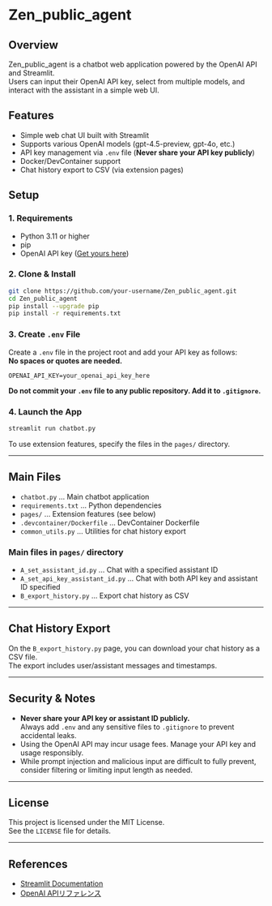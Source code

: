 # Zen_public_agent

## Overview
Zen_public_agent is a chatbot web application powered by the OpenAI API and Streamlit.  
Users can input their OpenAI API key, select from multiple models, and interact with the assistant in a simple web UI.

## Features
- Simple web chat UI built with Streamlit
- Supports various OpenAI models (gpt-4.5-preview, gpt-4o, etc.)
- API key management via `.env` file (**Never share your API key publicly**)
- Docker/DevContainer support
- Chat history export to CSV (via extension pages)

## Setup

### 1. Requirements
- Python 3.11 or higher
- pip
- OpenAI API key ([Get yours here](https://platform.openai.com/account/api-keys))

### 2. Clone & Install

```bash
git clone https://github.com/your-username/Zen_public_agent.git
cd Zen_public_agent
pip install --upgrade pip
pip install -r requirements.txt
```

### 3. Create `.env` File

Create a `.env` file in the project root and add your API key as follows:  
**No spaces or quotes are needed.**

```
OPENAI_API_KEY=your_openai_api_key_here
```

**Do not commit your `.env` file to any public repository. Add it to `.gitignore`.**

### 4. Launch the App

```bash
streamlit run chatbot.py
```

To use extension features, specify the files in the `pages/` directory.

---

## Main Files

- `chatbot.py` … Main chatbot application
- `requirements.txt` … Python dependencies
- `pages/` … Extension features (see below)
- `.devcontainer/Dockerfile` … DevContainer Dockerfile
- `common_utils.py` … Utilities for chat history export

### Main files in `pages/` directory
- `A_set_assistant_id.py` … Chat with a specified assistant ID
- `A_set_api_key_assistant_id.py` … Chat with both API key and assistant ID specified
- `B_export_history.py` … Export chat history as CSV

---

## Chat History Export

On the `B_export_history.py` page, you can download your chat history as a CSV file.  
The export includes user/assistant messages and timestamps.

---

## Security & Notes

- **Never share your API key or assistant ID publicly.**  
  Always add `.env` and any sensitive files to `.gitignore` to prevent accidental leaks.
- Using the OpenAI API may incur usage fees. Manage your API key and usage responsibly.
- While prompt injection and malicious input are difficult to fully prevent, consider filtering or limiting input length as needed.

---

## License

This project is licensed under the MIT License.  
See the `LICENSE` file for details.

---

## References

- [Streamlit Documentation](https://docs.streamlit.io/develop/tutorials/chat-and-llm-apps/build-conversational-apps)
- [OpenAI APIリファレンス](https://platform.openai.com/docs/models)
